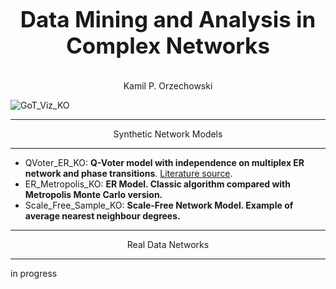 <p align = "center" style="font-size:250%;">
<b>Data Mining and Analysis in Complex Networks</b></p>
<p align = "center">Kamil P. Orzechowski</p>

![GoT_Viz_KO](https://user-images.githubusercontent.com/62968263/215614478-56fda479-a9ee-4b36-9f3d-d2e4e7899070.jpeg)

---
<p align = "center">Synthetic Network Models<p>

---

- QVoter_ER_KO: <b> Q-Voter model with independence on multiplex ER network and phase transitions</b>. [Literature source](https://journals.aps.org/pre/pdf/10.1103/PhysRevE.102.022314).
- ER_Metropolis_KO: <b> ER Model. Classic algorithm compared with Metropolis Monte Carlo version. </b>
- Scale_Free_Sample_KO: <b> Scale-Free Network Model. Example of average nearest neighbour degrees.</b>
---
<p align = "center">Real Data Networks<p>

---
in progress
